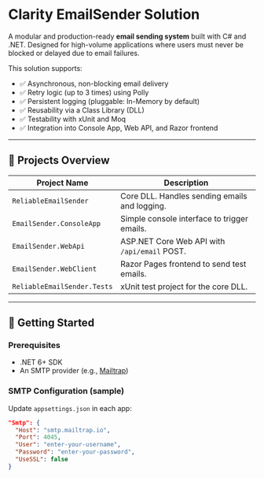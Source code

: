 # Clarity EmailSender Solution

A modular and production-ready **email sending system** built with C# and .NET. Designed for high-volume applications where users must never be blocked or delayed due to email failures.

This solution supports:
- ✅ Asynchronous, non-blocking email delivery
- ✅ Retry logic (up to 3 times) using Polly
- ✅ Persistent logging (pluggable: In-Memory by default)
- ✅ Reusability via a Class Library (DLL)
- ✅ Testability with xUnit and Moq
- ✅ Integration into Console App, Web API, and Razor frontend

---

## 📁 Projects Overview

| Project Name              | Description                                   |
|---------------------------|-----------------------------------------------|
| `ReliableEmailSender`     | Core DLL. Handles sending emails and logging. |
| `EmailSender.ConsoleApp`  | Simple console interface to trigger emails.   |
| `EmailSender.WebApi`      | ASP.NET Core Web API with `/api/email` POST. |
| `EmailSender.WebClient`   | Razor Pages frontend to send test emails.     |
| `ReliableEmailSender.Tests` | xUnit test project for the core DLL.       |

---

## 🚀 Getting Started

### Prerequisites
- .NET 6+ SDK
- An SMTP provider (e.g., [Mailtrap](https://mailtrap.io/))

### SMTP Configuration (sample)
Update `appsettings.json` in each app:

```json
"Smtp": {
  "Host": "smtp.mailtrap.io",
  "Port": 4045,
  "User": "enter-your-username",
  "Password": "enter-your-password",
  "UseSSL": false
}
